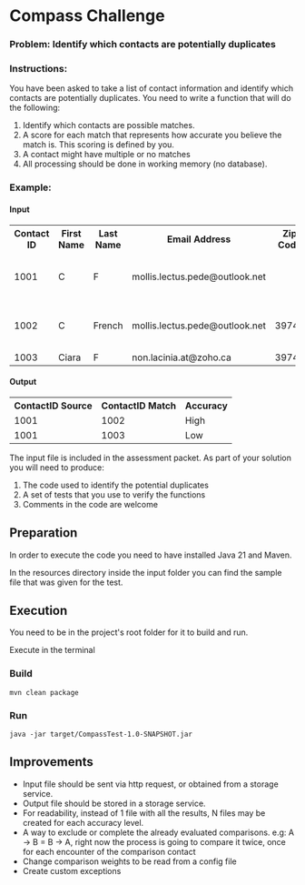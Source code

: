 # Compass Challenge

### Problem:  Identify which contacts are potentially duplicates

### Instructions:
You have been asked to take a list of contact information and identify which contacts are
potentially duplicates. You need to write a function that will do the following:
1. Identify which contacts are possible matches.
2. A score for each match that represents how accurate you believe the match is. This
   scoring is defined by you.
3. A contact might have multiple or no matches
4. All processing should be done in working memory (no database).

### Example:
#### Input
   <table>
  <tr>
    <th>Contact ID</th><th>First Name</th><th>Last Name</th><th>Email Address</th><th>Zip Code</th><th>Address</th>
  </tr>
  <tr>
    <td>1001</td><td>C</td><td>F</td><td>mollis.lectus.pede@outlook.net</td><td></td><td>449-6990 Tellus. Rd.</td>
  </tr>
  <tr>
    <td>1002</td><td>C</td><td>French</td><td>mollis.lectus.pede@outlook.net</td><td>39746</td><td>449-6990 Tellus. Rd.</td>
  </tr>
  <tr><td>1003</td><td>Ciara</td><td>F</td><td>non.lacinia.at@zoho.ca</td><td>39746</td><td></td>
  </tr>
</table>

#### Output
   <table>
  <tr>
    <th>ContactID Source</th><th>ContactID Match</th><th>Accuracy</th>
  </tr>
  <tr>
    <td>1001</td><td>1002</td><td>High</td>
  </tr>
  <tr>
    <td>1001</td><td>1003</td><td>Low</td>
  </tr>
</table>

   The input file is included in the assessment packet.
   As part of your solution you will need to produce:
1. The code used to identify the potential duplicates
2. A set of tests that you use to verify the functions
3. Comments in the code are welcome

## Preparation
In order to execute the code you need to have installed Java 21 and Maven.

In the resources directory inside the input folder you can find the sample file that was given for the test.

## Execution
You need to be in the project's root folder for it to build and run. 

Execute in the terminal
### Build
```
mvn clean package
```

### Run
```
java -jar target/CompassTest-1.0-SNAPSHOT.jar
```

## Improvements
- Input file should be sent via http request, or obtained from a storage service.
- Output file should be stored in a storage service.
- For readability, instead of 1 file with all the results, N files may be created for each accuracy level.
- A way to exclude or complete the already evaluated comparisons. e.g: A -> B = B -> A, right now the process is going 
to compare it twice, once for each encounter of the comparison contact
- Change comparison weights to be read from a config file
- Create custom exceptions